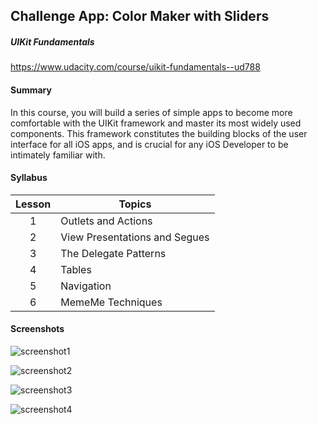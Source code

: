 ## Challenge App: Color Maker with Sliders

##### UIKit Fundamentals
<https://www.udacity.com/course/uikit-fundamentals--ud788>

#### Summary

In this course, you will build a series of simple apps to become more comfortable with the UIKit framework and master its most widely used components. This framework constitutes the building blocks of the user interface for all iOS apps, and is crucial for any iOS Developer to be intimately familiar with.

#### Syllabus

| Lesson | Topics |
|:----:|--------|
| 1 | Outlets and Actions |
| 2 | View Presentations and Segues |
| 3 | The Delegate Patterns |
| 4 | Tables |
| 5 | Navigation |
| 6 | MemeMe Techniques |

#### Screenshots

![screenshot1](screenshot1.png)

![screenshot2](screenshot2.png)

![screenshot3](screenshot3.png)

![screenshot4](screenshot4.png)

